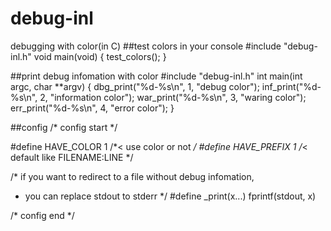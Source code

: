 # debug-inl
debugging with color(in C)
##test colors in your console 
#include "debug-inl.h"
void main(void)
{
    test_colors();
}

##print debug infomation with color
#include "debug-inl.h"
int main(int argc, char **argv)
{
    dbg_print("%d-%s\n", 1, "debug color");
    inf_print("%d-%s\n", 2, "information color");
    war_print("%d-%s\n", 3, "waring color");
    err_print("%d-%s\n", 4, "error color");
}

##config
/* config start */

#define HAVE_COLOR  1       /*< use color or not */
#define HAVE_PREFIX 1       /*< default like FILENAME:LINE */

/* if you want to redirect to a file without debug infomation,
 * you can replace stdout to stderr */
#define _print(x...)      fprintf(stdout, x)

/* config end */



